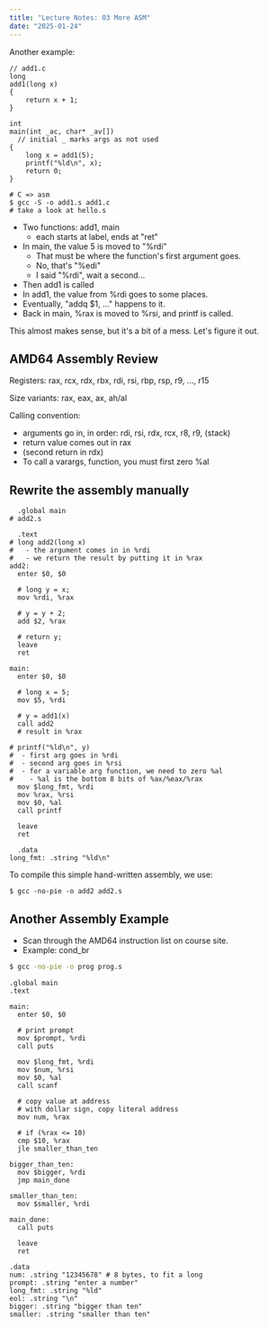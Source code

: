 ```yaml
---
title: "Lecture Notes: 03 More ASM"
date: "2025-01-24"
---
```


Another example:

```
// add1.c
long
add1(long x)
{
    return x + 1;
}

int
main(int _ac, char* _av[])
  // initial _ marks args as not used
{
    long x = add1(5);
    printf("%ld\n", x);
    return 0;
}
```

```
# C => asm
$ gcc -S -o add1.s add1.c
# take a look at hello.s
```

 - Two functions: add1, main
   - each starts at label, ends at "ret"
 - In main, the value 5 is moved to "%rdi"
   - That must be where the function's first argument goes.
   - No, that's "%edi"
   - I said "%rdi", wait a second...
 - Then add1 is called
 - In add1, the value from %rdi goes to some places.
 - Eventually, "addq $1, ..." happens to it.
 - Back in main, %rax is moved to %rsi, and printf is called.

This almost makes sense, but it's a bit of a mess. Let's figure it out.

## AMD64 Assembly Review

Registers: rax, rcx, rdx, rbx, rdi, rsi, rbp, rsp, r9, ..., r15

Size variants: rax, eax, ax, ah/al

Calling convention:

 - arguments go in, in order: rdi, rsi, rdx, rcx, r8, r9, (stack)
 - return value comes out in rax
 - (second return in rdx)
 - To call a varargs, function, you must first zero %al


## Rewrite the assembly manually

```
  .global main
# add2.s
  
  .text
# long add2(long x)
#   - the argument comes in in %rdi
#   - we return the result by putting it in %rax
add2:
  enter $0, $0
 
  # long y = x;
  mov %rdi, %rax
  
  # y = y + 2;
  add $2, %rax

  # return y;
  leave
  ret

main:
  enter $0, $0

  # long x = 5;
  mov $5, %rdi
  
  # y = add1(x)
  call add2
  # result in %rax

# printf("%ld\n", y)
#  - first arg goes in %rdi
#  - second arg goes in %rsi
#  - for a variable arg function, we need to zero %al
#    - %al is the bottom 8 bits of %ax/%eax/%rax
  mov $long_fmt, %rdi
  mov %rax, %rsi
  mov $0, %al
  call printf

  leave
  ret
  
  .data
long_fmt: .string "%ld\n"
```

To compile this simple hand-written assembly, we use:

```
$ gcc -no-pie -o add2 add2.s
```

## Another Assembly Example

 - Scan through the AMD64 instruction list on course site.
 - Example: cond\_br

```bash
$ gcc -no-pie -o prog prog.s
```


```
.global main
.text

main:
  enter $0, $0

  # print prompt
  mov $prompt, %rdi
  call puts

  mov $long_fmt, %rdi
  mov $num, %rsi
  mov $0, %al
  call scanf

  # copy value at address
  # with dollar sign, copy literal address
  mov num, %rax

  # if (%rax <= 10)
  cmp $10, %rax
  jle smaller_than_ten

bigger_than_ten:
  mov $bigger, %rdi
  jmp main_done

smaller_than_ten:
  mov $smaller, %rdi

main_done:
  call puts

  leave
  ret

.data
num: .string "12345678" # 8 bytes, to fit a long
prompt: .string "enter a number"
long_fmt: .string "%ld"
eol: .string "\n"
bigger: .string "bigger than ten"
smaller: .string "smaller than ten"
```
